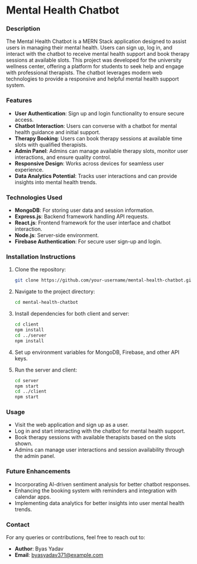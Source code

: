 
# Mental Health Chatbot

### Description
The Mental Health Chatbot is a MERN Stack application designed to assist users in managing their mental health. Users can sign up, log in, and interact with the chatbot to receive mental health support and book therapy sessions at available slots. This project was developed for the university wellness center, offering a platform for students to seek help and engage with professional therapists. The chatbot leverages modern web technologies to provide a responsive and helpful mental health support system.

### Features
- **User Authentication**: Sign up and login functionality to ensure secure access.
- **Chatbot Interaction**: Users can converse with a chatbot for mental health guidance and initial support.
- **Therapy Booking**: Users can book therapy sessions at available time slots with qualified therapists.
- **Admin Panel**: Admins can manage available therapy slots, monitor user interactions, and ensure quality control.
- **Responsive Design**: Works across devices for seamless user experience.
- **Data Analytics Potential**: Tracks user interactions and can provide insights into mental health trends.

### Technologies Used
- **MongoDB**: For storing user data and session information.
- **Express.js**: Backend framework handling API requests.
- **React.js**: Frontend framework for the user interface and chatbot interaction.
- **Node.js**: Server-side environment.
- **Firebase Authentication**: For secure user sign-up and login.

### Installation Instructions
1. Clone the repository:
    ```bash
    git clone https://github.com/your-username/mental-health-chatbot.git
    ```
2. Navigate to the project directory:
    ```bash
    cd mental-health-chatbot
    ```
3. Install dependencies for both client and server:
    ```bash
    cd client
    npm install
    cd ../server
    npm install
    ```
4. Set up environment variables for MongoDB, Firebase, and other API keys.

5. Run the server and client:
    ```bash
    cd server
    npm start
    cd ../client
    npm start
    ```

### Usage
- Visit the web application and sign up as a user.
- Log in and start interacting with the chatbot for mental health support.
- Book therapy sessions with available therapists based on the slots shown.
- Admins can manage user interactions and session availability through the admin panel.

### Future Enhancements
- Incorporating AI-driven sentiment analysis for better chatbot responses.
- Enhancing the booking system with reminders and integration with calendar apps.
- Implementing data analytics for better insights into user mental health trends.

### Contact
For any queries or contributions, feel free to reach out to:
- **Author**: Byas Yadav
- **Email**: byasyadav371@example.com
